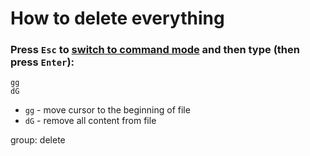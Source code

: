 # How to delete everything

### Press `Esc` to [switch to command mode](/vim/how-to-switch-to-command-mode) and then type (then press `Enter`):

```text
gg
dG
```

- `gg` - move cursor to the beginning of  file
- `dG` - remove all content from file

group: delete


